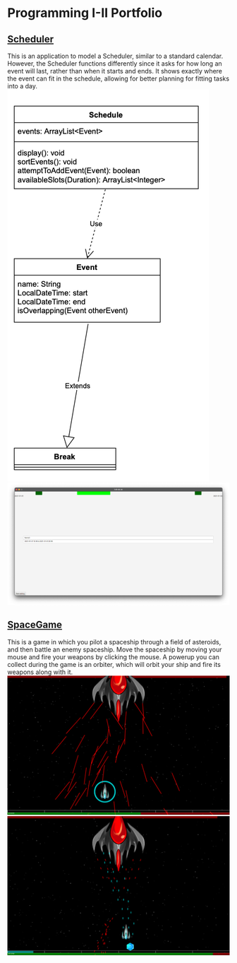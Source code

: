 # Programming I-II Portfolio

## [Scheduler](https://github.com/bran214/Scheduler)
This is an application to model a Scheduler, similar to a standard calendar. However, the Scheduler functions differently since it asks for how long an event will last, rather than when it starts and ends. It shows exactly where the event can fit in the schedule, allowing for better planning for fitting tasks into a day.  
![alt text](https://github.com/bran214/Scheduler/raw/main/Brainstorm/Class_Diagram_updated.png "Class Diagram")  
![alt text](https://github.com/bran214/Scheduler/raw/main/Brainstorm/Scheduler_Demo.png "Scheduler Demo")  

## [SpaceGame](https://github.com/bran214/SpaceGame)
This is a game in which you pilot a spaceship through a field of asteroids, and then battle an enemy spaceship. Move the spaceship by moving your mouse and fire your weapons by clicking the mouse. A powerup you can collect during the game is an orbiter, which will orbit your ship and fire its weapons along with it.
![alt text](https://github.com/bran214/SpaceGame/raw/main/Screenshots/Gameplay.png "Gameplay")  
![alt text](https://github.com/bran214/SpaceGame/raw/main/Screenshots/Gameplay-1.png "Gameplay")  
